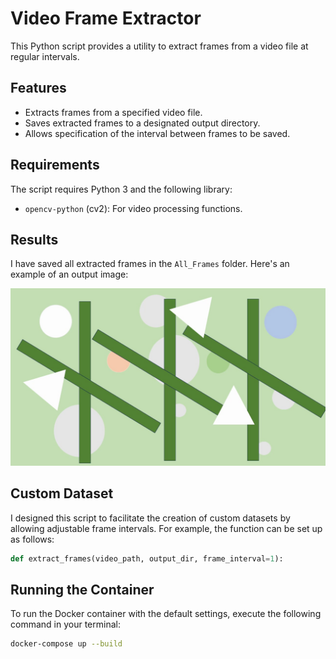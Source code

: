 # Video Frame Extractor

This Python script provides a utility to extract frames from a video file at regular intervals.

## Features

- Extracts frames from a specified video file.
- Saves extracted frames to a designated output directory.
- Allows specification of the interval between frames to be saved.

## Requirements

The script requires Python 3 and the following library:
- `opencv-python` (cv2): For video processing functions.

## Results
I have saved all extracted frames in the `All_Frames` folder. Here's an example of an output image:

![Result Image](All_Frames/image1.jpg)

## Custom Dataset
I designed this script to facilitate the creation of custom datasets by allowing adjustable frame intervals. For example, the function can be set up as follows:

```python
def extract_frames(video_path, output_dir, frame_interval=1):
```

## Running the Container
To run the Docker container with the default settings, execute the following command in your terminal:
```bash
docker-compose up --build
```
